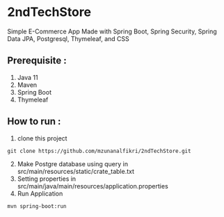 # 2ndTechStore
Simple E-Commerce App Made with Spring Boot, Spring Security, Spring Data JPA, Postgresql, Thymeleaf, and CSS

## Prerequisite :
1. Java 11
2. Maven
3. Spring Boot
4. Thymeleaf

## How to run :
1. clone this project
```
git clone https://github.com/mzunanalfikri/2ndTechStore.git
```
2. Make Postgre database using query in src/main/resources/static/crate_table.txt
3. Setting properties in src/main/java/main/resources/application.properties
4. Run Application
```
mvn spring-boot:run
```
